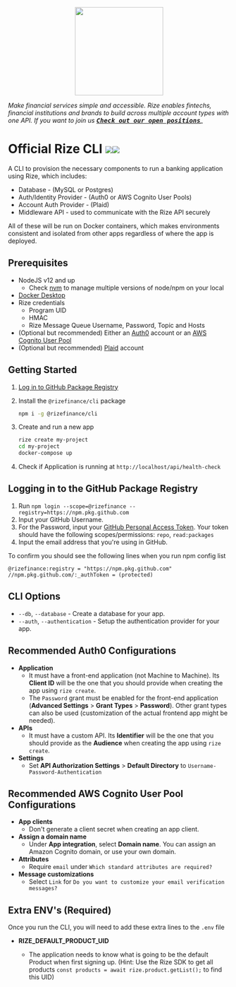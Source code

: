 <p align="center">
  <a href="https://rizefs.com" target="_blank" align="center">
    <img src="https://rizefs.com/wp-content/uploads/2021/01/rizelogo-grey.svg" width="200">
  </a>
  <br />
</p>



*Make financial services simple and accessible. Rize enables fintechs, financial institutions and brands to build across multiple account types with one API.* *If you want to join us [<kbd>**Check out our open positions**</kbd>](https://rizefs.com/careers/)_*



# Official Rize CLI ![](https://img.shields.io/badge/CLI-NodeApp-blue)![](https://img.shields.io/badge/Version-1.0.0-green)

A CLI to provision the necessary components to run a banking application using Rize, which includes:

- Database - (MySQL or Postgres)
- Auth/Identity Provider - (Auth0 or AWS Cognito User Pools)
- Account Auth Provider - (Plaid)
- Middleware API - used to communicate with the Rize API securely

All of these will be run on Docker containers, which makes environments consistent and isolated from other apps regardless of where the app is deployed.

## Prerequisites

- NodeJS v12 and up
  - Check [nvm](https://github.com/creationix/nvm) to manage multiple versions of node/npm on your local
- [Docker Desktop](https://www.docker.com/products/docker-desktop)
- Rize credentials
  - Program UID
  - HMAC
  - Rize Message Queue Username, Password, Topic and Hosts
- (Optional but recommended) Either an [Auth0](https://auth0.com/) account or an [AWS Cognito User Pool](https://docs.aws.amazon.com/cognito/latest/developerguide/cognito-user-identity-pools.html)
- (Optional but recommended) [Plaid](https://plaid.com/) account

## Getting Started

1. [Log in to GitHub Package Registry](#logging-in-to-the-github-package-registry)

2. Install the `@rizefinance/cli` package 

   ```sh
   npm i -g @rizefinance/cli
   ```

3. Create and run a new app

   ```sh
   rize create my-project
   cd my-project
   docker-compose up
   ```
4. Check if Application is running at `http://localhost/api/health-check`

## Logging in to the GitHub Package Registry

1. Run `npm login --scope=@rizefinance --registry=https://npm.pkg.github.com`
2. Input your GitHub Username.
3. For the Password, input your [GitHub Personal Access Token](https://docs.github.com/en/github/authenticating-to-github/creating-a-personal-access-token). Your token should have the following scopes/permissions: `repo`, `read:packages`
4. Input the email address that you're using in GitHub.

To confirm you should see the following lines when you run npm config list

```
@rizefinance:registry = "https://npm.pkg.github.com"
//npm.pkg.github.com/:_authToken = (protected)
```

## CLI Options

- `--db`, `--database` - Create a database for your app.
- `--auth`, `--authentication` - Setup the authentication provider for your app.

## Recommended Auth0 Configurations

- **Application**
  - It must have a front-end application (not Machine to Machine). Its **Client ID** will be the one that you should provide when creating the app using `rize create`.
  - The `Password` grant must be enabled for the front-end application (**Advanced Settings** > **Grant Types** > **Password**). Other grant types can also be used (customization of the actual frontend app might be needed).
- **APIs**
  - It must have a custom API. Its **Identifier** will be the one that you should provide as the **Audience** when creating the app using `rize create`.
- **Settings**
  - Set **API Authorization Settings** > **Default Directory** to `Username-Password-Authentication`

## Recommended AWS Cognito User Pool Configurations

- **App clients**
  - Don't generate a client secret when creating an app client.
- **Assign a domain name**
  - Under **App integration**, select **Domain name**. You can assign an Amazon Cognito domain, or use your own domain.
- **Attributes**
  - Require `email` under `Which standard attributes are required?
    `
- **Message customizations**
  - Select `Link`  for `Do you want to customize your email verification messages?`

## Extra ENV's (Required)

Once you run the CLI, you will need to add these extra lines to the `.env` file

- **RIZE_DEFAULT_PRODUCT_UID**

  - The application needs to know what is going to be the default Product when first signing up.
    (Hint: Use the Rize SDK to get all products `const products = await rize.product.getList();` to find this UID)

  

